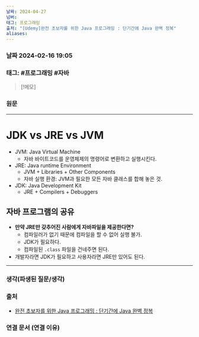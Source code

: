 ```yaml
---
날짜: 2024-04-27
넘버: 
태그: 프로그래밍
출처: "[Udemy]완전 초보자를 위한 Java 프로그래밍 : 단기간에 Java 완벽 정복"
aliases:
---
```

### 날짜  2024-02-16 19:05

### 태그:   #프로그래밍 #자바

>[!메모]
>

### 원문
---
# JDK vs JRE vs JVM
- JVM: Java Virtual Machine
	- 자바 바이트코드를 운영체제의 명령어로 변환하고 실행시킨다.
- JRE: Java runtime Environment
	- JVM + Libraries + Other Components
	- 자바 실행 환경: JVM과 필요한 모든 자바 클래스를 합해 놓은 것.
- JDK: Java Development Kit 
	- JRE + Compilers + Debuggers
## 자바 프로그램의 공유
- **만약 JRE만 갖추어진 사람에게 자바파일을 제공한다면?**
	- 컴파일러가 없기 때문에 컴파일을 할 수 없어 실행 불가.
	- JDK가 필요하다.
	- 컴파일된 `.class` 파일을 건네주면 된다.
- 개발자라면 JDK가 필요하고 사용자라면 JRE만 있어도 된다.

---
### 생각(파생된 질문/생각)

### 출처
- [완전 초보자를 위한 Java 프로그래밍 : 단기간에 Java 완벽 정복](https://www.udemy.com/course/best-java-programming/?couponCode=ST6MT42324)

### 연결 문서 (연결 이유)
